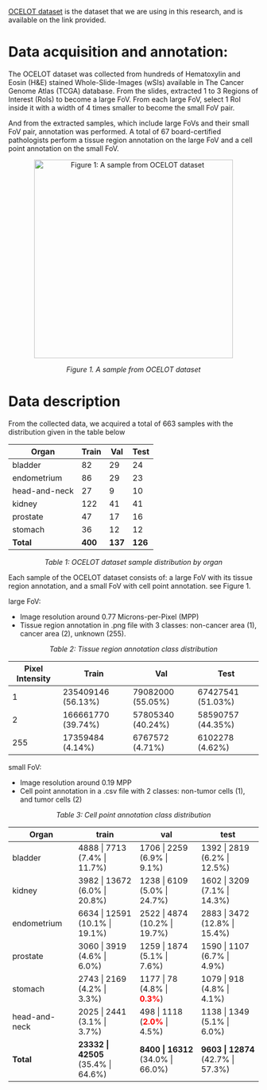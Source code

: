 [OCELOT dataset](https://lunit-io.github.io/research/ocelot_dataset/) is the dataset that we are using in this research, and is available on the link provided.

# Data acquisition and annotation:
The OCELOT dataset was collected from hundreds of Hematoxylin and Eosin (H&E) stained Whole-Slide-Images (wSIs) available in The Cancer Genome Atlas (TCGA) database. From the slides, extracted 1 to 3 Regions of Interest (RoIs) to become a large FoV. From each large FoV, select 1 RoI inside it with a width of 4 times smaller to become the small FoV pair.

And from the extracted samples, which include large FoVs and their small FoV pair, annotation was performed. A total of 67 board-certified pathologists perform a tissue region annotation on the large FoV and a cell point annotation on the small FoV.

<p align="center">
  <img src="../images/sampel.drawio.png" width="400" alt="Figure 1: A sample from OCELOT dataset">
</p>

<p align="center"><em>Figure 1. A sample from OCELOT dataset</em></p>

# Data description

From the collected data, we acquired a total of 663 samples with the distribution given in the table below

<div align="center">

<table>
  <thead>
    <tr>
      <th>Organ</th>
      <th>Train</th>
      <th>Val</th>
      <th>Test</th>
    </tr>
  </thead>
  <tbody>
    <tr><td>bladder</td><td>82</td><td>29</td><td>24</td></tr>
    <tr><td>endometrium</td><td>86</td><td>29</td><td>23</td></tr>
    <tr><td>head-and-neck</td><td>27</td><td>9</td><td>10</td></tr>
    <tr><td>kidney</td><td>122</td><td>41</td><td>41</td></tr>
    <tr><td>prostate</td><td>47</td><td>17</td><td>16</td></tr>
    <tr><td>stomach</td><td>36</td><td>12</td><td>12</td></tr>
    <tr><td><strong>Total</strong></td><td><strong>400</strong></td><td><strong>137</strong></td><td><strong>126</strong></td></tr>
  </tbody>
</table>

<p><em>Table 1: OCELOT dataset sample distribution by organ</em></p>

</div>

Each sample of the OCELOT dataset consists of: a large FoV with its tissue region annotation, and a small FoV with cell point annotation. see Figure 1.

large FoV: 
- Image resolution around 0.77 Microns-per-Pixel (MPP)
- Tissue region annotation in .png file with 3 classes: non-cancer area (1), cancer area (2), unknown (255).

<div align="center">
<p><em>Table 2: Tissue region annotation class distribution</em></p>

| Pixel Intensity | Train                    | Val                      | Test                     |
|------------------|--------------------------|---------------------------|---------------------------|
| 1                | 235409146 (56.13%)       | 79082000 (55.05%)         | 67427541 (51.03%)         |
| 2                | 166661770 (39.74%)       | 57805340 (40.24%)         | 58590757 (44.35%)         |
| 255              | 17359484 (4.14%)         | 6767572 (4.71%)           | 6102278 (4.62%)           |

</div>


small FoV:
- Image resolution around 0.19 MPP
- Cell point annotation in a .csv file with 2 classes: non-tumor cells (1), and tumor cells (2)

<div align="center">

<p><em>Table 3: Cell point annotation class distribution</em></p>

<table>
  <thead>
    <tr>
      <th>Organ</th>
      <th>train</th>
      <th>val</th>
      <th>test</th>
    </tr>
  </thead>
  <tbody>
    <tr>
      <td>bladder</td>
      <td>4888 | 7713<br>(7.4% | 11.7%)</td>
      <td>1706 | 2259<br>(6.9% | 9.1%)</td>
      <td>1392 | 2819<br>(6.2% | 12.5%)</td>
    </tr>
    <tr>
      <td>kidney</td>
      <td>3982 | 13672<br>(6.0% | 20.8%)</td>
      <td>1238 | 6109<br>(5.0% | 24.7%)</td>
      <td>1602 | 3209<br>(7.1% | 14.3%)</td>
    </tr>
    <tr>
      <td>endometrium</td>
      <td>6634 | 12591<br>(10.1% | 19.1%)</td>
      <td>2522 | 4874<br>(10.2% | 19.7%)</td>
      <td>2883 | 3472<br>(12.8% | 15.4%)</td>
    </tr>
    <tr>
      <td>prostate</td>
      <td>3060 | 3919<br>(4.6% | 6.0%)</td>
      <td>1259 | 1874<br>(5.1% | 7.6%)</td>
      <td>1590 | 1107<br>(6.7% | 4.9%)</td>
    </tr>
    <tr>
      <td>stomach</td>
      <td>2743 | 2169<br>(4.2% | 3.3%)</td>
      <td>1177 | 78<br>(4.8% | <span style="color:red;"><strong>0.3%</strong></span>)</td>
      <td>1079 | 918<br>(4.8% | 4.1%)</td>
    </tr>
    <tr>
      <td>head-and-neck</td>
      <td>2025 | 2441<br>(3.1% | 3.7%)</td>
      <td>498 | 1118<br>(<span style="color:red;"><strong>2.0%</strong></span> | 4.5%)</td>
      <td>1138 | 1349<br>(5.1% | 6.0%)</td>
    </tr>
    <tr>
      <td><strong>Total</strong></td>
      <td><strong>23332 | 42505</strong><br>(35.4% | 64.6%)</td>
      <td><strong>8400 | 16312</strong><br>(34.0% | 66.0%)</td>
      <td><strong>9603 | 12874</strong><br>(42.7% | 57.3%)</td>
    </tr>
  </tbody>
</table>

</div>

